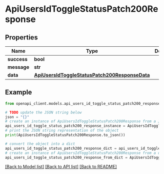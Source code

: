 # ApiUsersIdToggleStatusPatch200Response


## Properties

Name | Type | Description | Notes
------------ | ------------- | ------------- | -------------
**success** | **bool** |  | [optional] 
**message** | **str** |  | [optional] 
**data** | [**ApiUsersIdToggleStatusPatch200ResponseData**](ApiUsersIdToggleStatusPatch200ResponseData.md) |  | [optional] 

## Example

```python
from openapi_client.models.api_users_id_toggle_status_patch200_response import ApiUsersIdToggleStatusPatch200Response

# TODO update the JSON string below
json = "{}"
# create an instance of ApiUsersIdToggleStatusPatch200Response from a JSON string
api_users_id_toggle_status_patch200_response_instance = ApiUsersIdToggleStatusPatch200Response.from_json(json)
# print the JSON string representation of the object
print(ApiUsersIdToggleStatusPatch200Response.to_json())

# convert the object into a dict
api_users_id_toggle_status_patch200_response_dict = api_users_id_toggle_status_patch200_response_instance.to_dict()
# create an instance of ApiUsersIdToggleStatusPatch200Response from a dict
api_users_id_toggle_status_patch200_response_from_dict = ApiUsersIdToggleStatusPatch200Response.from_dict(api_users_id_toggle_status_patch200_response_dict)
```
[[Back to Model list]](../README.md#documentation-for-models) [[Back to API list]](../README.md#documentation-for-api-endpoints) [[Back to README]](../README.md)


